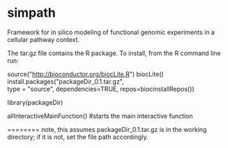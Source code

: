 simpath
=======



Framework for in silico modeling of functional genomic experiments in a cellular pathway context.



The tar.gz file contains the R package. 
To install, from the R command line run: 

source("http://bioconductor.org/biocLite.R")
biocLite()
install.packages("packageDir_0.1.tar.gz",  
                type = "source", 
                dependencies=TRUE,
                repos=biocinstallRepos()) 

library(packageDir)

allInteractiveMainFunction() #starts the main interactive function

========
note, this assumes packageDir_0.1.tar.gz is in the working directory; if it is not, set the file path accordingly.
